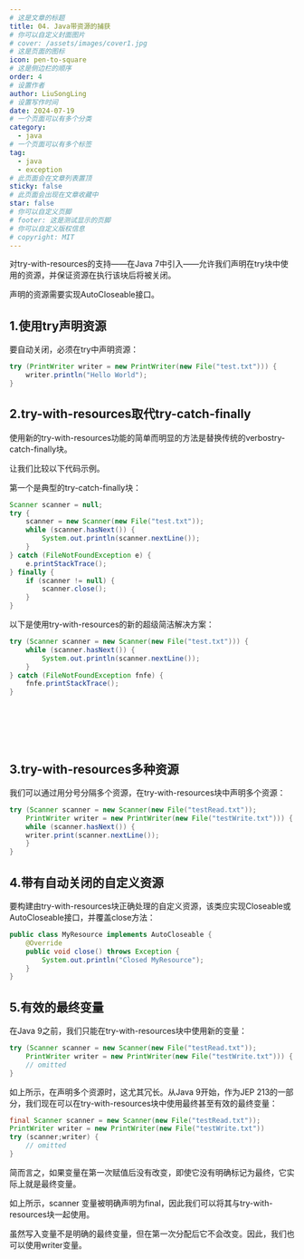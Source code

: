 ```yaml
---
# 这是文章的标题
title: 04. Java带资源的捕获
# 你可以自定义封面图片
# cover: /assets/images/cover1.jpg
# 这是页面的图标
icon: pen-to-square
# 这是侧边栏的顺序
order: 4
# 设置作者
author: LiuSongLing
# 设置写作时间
date: 2024-07-19
# 一个页面可以有多个分类
category:
  - java
# 一个页面可以有多个标签
tag:
  - java
  - exception
# 此页面会在文章列表置顶
sticky: false
# 此页面会出现在文章收藏中
star: false
# 你可以自定义页脚
# footer: 这是测试显示的页脚
# 你可以自定义版权信息
# copyright: MIT
---
```


对try-with-resources的支持——在Java 7中引入——允许我们声明在try块中使用的资源，并保证资源在执行该块后将被关闭。

声明的资源需要实现AutoCloseable接口。

<!-- more -->


## 1.使用try声明资源

要自动关闭，必须在try中声明资源：

```java
try (PrintWriter writer = new PrintWriter(new File("test.txt"))) {
    writer.println("Hello World");
}

```

## 2.try-with-resources取代try-catch-finally

使用新的try-with-resources功能的简单而明显的方法是替换传统的verbostry-catch-finally块。

让我们比较以下代码示例。

第一个是典型的try-catch-finally块：

```java
Scanner scanner = null;
try {
    scanner = new Scanner(new File("test.txt"));
    while (scanner.hasNext()) {
        System.out.println(scanner.nextLine());
    }
} catch (FileNotFoundException e) {
    e.printStackTrace();
} finally {
    if (scanner != null) {
        scanner.close();
    }
}
```

以下是使用try-with-resources的新的超级简洁解决方案：

```java
try (Scanner scanner = new Scanner(new File("test.txt"))) {
    while (scanner.hasNext()) {
        System.out.println(scanner.nextLine());
    }
} catch (FileNotFoundException fnfe) {
    fnfe.printStackTrace();
}
```
<br/><br/><br/><br/>


## 3.try-with-resources多种资源

我们可以通过用分号分隔多个资源，在try-with-resources块中声明多个资源：

```java
try (Scanner scanner = new Scanner(new File("testRead.txt"));
    PrintWriter writer = new PrintWriter(new File("testWrite.txt"))) {
    while (scanner.hasNext()) {
	writer.print(scanner.nextLine());
    }
}
```


## 4.带有自动关闭的自定义资源

要构建由try-with-resources块正确处理的自定义资源，该类应实现Closeable或AutoCloseable接口，并覆盖close方法：

```java
public class MyResource implements AutoCloseable {
    @Override
    public void close() throws Exception {
        System.out.println("Closed MyResource");
    }
}
```


## 5.有效的最终变量

在Java 9之前，我们只能在try-with-resources块中使用新的变量：

```java
try (Scanner scanner = new Scanner(new File("testRead.txt")); 
    PrintWriter writer = new PrintWriter(new File("testWrite.txt"))) { 
    // omitted
}
```


如上所示，在声明多个资源时，这尤其冗长。从Java 9开始，作为JEP 213的一部分，我们现在可以在try-with-resources块中使用最终甚至有效的最终变量：

```java
final Scanner scanner = new Scanner(new File("testRead.txt"));
PrintWriter writer = new PrintWriter(new File("testWrite.txt"))
try (scanner;writer) { 
    // omitted
}
```

简而言之，如果变量在第一次赋值后没有改变，即使它没有明确标记为最终，它实际上就是最终变量。

如上所示，scanner 变量被明确声明为final，因此我们可以将其与try-with-resources块一起使用。

虽然写入变量不是明确的最终变量，但在第一次分配后它不会改变。因此，我们也可以使用writer变量。
